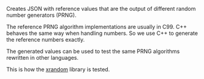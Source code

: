 Creates JSON with reference values that are the output of different random 
number generators (PRNG).

The reference PRNG algorithm implementations are usually in C99. C++ behaves 
the same way when handling numbers. So we use C++ to generate the reference 
numbers exactly.

The generated values can be used to test the same PRNG algorithms rewritten 
in other languages.

This is how the [xrandom](https://github.com/rtmigo/xrandom) 
library is tested.
